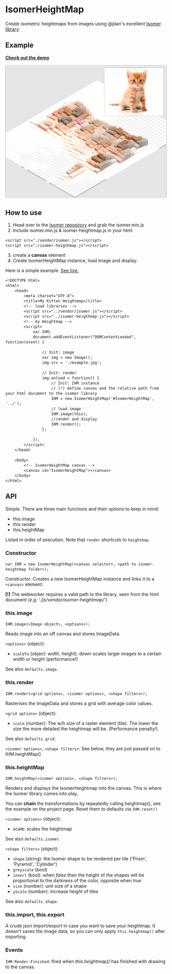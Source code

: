 # IsomerHeightMap #

Create isometric heightmaps from images using @jdan's excellent [Isomer library](http://jdan.github.io/isomer/). 
 
## Example ##

**[Check out the demo](http://robosparrow.github.io/IsomerHeightMap)**
 
![An example](./assets/kittenheightmap.jpg)

## How to use ##

1. Head over to the [Isomer reposirory](https://github.com/jdan/isomer) and grab the isomer.min.js
2. Include isomer.min.js & isomer-heightmap.js in your html

```
<script src="./vendor/isomer.js"></script>
<script src="./isomer-heigthmap.js"></script>
```

3. create a **canvas** element
4. Create IsomerHeightMap instance, load image and display.

Here is a simple example. [See live.](http://robosparrow.github.io/IsomerHeightMap/examples/basic.html)

```
<!DOCTYPE html>
<html>
	<head>
		<meta charset="UTF-8">
		<title>My Kitten Heightmap</title>
		<!-- load libraries -->
		<script src="../vendor/isomer.js"></script>
		<script src="../isomer-heigthmap.js"></script>
		<!-- my Heightmap -->
		<script>
			var IHM;
			document.addEventListener("DOMContentLoaded", function(event) {

				// Init: image
				var img = new Image();
				img.src = './example.jpg';
				
				// Init: render
				img.onload = function() {
					// Init: IHM instance
                    // (!) define canvas and the relative path from your html document to the isomer library
					IHM = new IsomerHeightMap('#IsomerHeightMap', '../');
					// load image
					IHM.image(this);
					//render and display
					IHM.render();
				};
			
			});
		</script>
	</head>
	
	<body>
		<!-- IsomerHeightMap canvas -->
        <canvas id="IsomerHeightMap"></canvas>
	</body>
</html> 
```

## API ##

Simple. There are three main functions and their options to keep in mind:

* this.image
* this.render
* this.heightMap

Listed in order of execution. Note that `render` shortcuts to `heightmap`.

### Constructor ###

```
var IHM = new IsomerHeightMap(<canvas selector>, <path to isomer-heightmap folder>);
```

Constructor. Creates a new IsomerHeightMap instance and links it to a `<canvas>` element.

**[!]** The webworker requires a valid path to the library, seen from the html document *(e.g. './js/vendor/isomer-heightmap/')*

### this.image ###

```
IHM.image(<Image object>, <options>);
```

Reads image into an off canvas and stores ImageData.

`<options>` (object):

 * `scaleTo` (object: width, height): down-scales larger images  to a certain width or height (performance!)

See also `defaults.image`.

### this.render ###

```
IHM.render(<grid options>, <isomer options>, <shape filters>);
```

Rasterises the ImageData and stores a grid with average color values.

`<grid options>` (object):

 * `scale` (number): The w/h size of a raster element (tile). The lower the size the more detailed the heightmap will be. (Performance penalty!).

See also `defaults.grid`.

`<isomer options>`, `<shape filters>`: See below, they are just passed on to IHM.heightMap()

### this.heightMap ###

```
IHM.heightMap(<isomer options>, <shape filters>);
```

Renders and displays the IsomerHeightmap into the canvas. This is where the Isomer library comes into play.

You can **chain** the transformations by repeatedly calling heightmap(), see the example on the project page. Reset them to defaults via `IHM.reset()`

`<isomer options>` (object):

 * scale: scales the heightmap
 
See also `defaults.isomer`.
 
`<shape filters>` (object):

 * `shape` (string): the Isomer shape to be rendered per tile ('Prism', 'Pyramid', 'Cylinder')
 * `greyscale` (bool)
 * `invert` (bool): when *false* then the height of the shapes will be proportional to the darkness of the color, opposite when *true*
 * `size` (number): unit size of a shape
 * `yScale` (number): increase height of tiles

See also `defaults.shape`.

### this.import, this.export ###

A crude json import/export in case you want to save your heightmap. It doesn't saves the image data, so you can only apply `this.heightmap()` after importing.

### Events ###

`IHM-Render-Finished`: fired when *this.heightmap()* has finished with drawing to the canvas.
